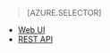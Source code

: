 <!-- not suitable for Mooncake -->

> [AZURE.SELECTOR]
- [Web UI](/documentation/articles/hdinsight-hadoop-manage-ambari/)
- [REST API](/documentation/articles/hdinsight-hadoop-manage-ambari-rest-api/)

